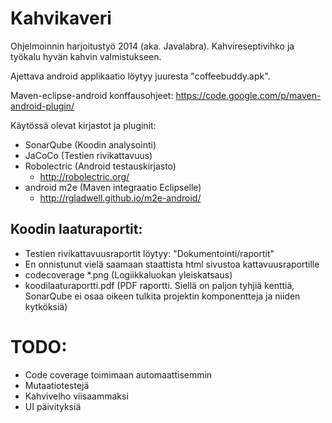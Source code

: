 Kahvikaveri
===========

Ohjelmoinnin harjoitustyö 2014 (aka. Javalabra). Kahvireseptivihko ja työkalu hyvän kahvin valmistukseen.

Ajettava android applikaatio löytyy juuresta "coffeebuddy.apk".

Maven-eclipse-android konffausohjeet:
https://code.google.com/p/maven-android-plugin/

Käytössä olevat kirjastot ja pluginit:
- SonarQube (Koodin analysointi)
- JaCoCo (Testien rivikattavuus)
- Robolectric (Android testauskirjasto)
  - http://robolectric.org/
- android m2e (Maven integraatio Eclipselle)
  - http://rgladwell.github.io/m2e-android/

Koodin laaturaportit:
---------------------
- Testien rivikattavuusraportit löytyy: "Dokumentointi/raportit"
- En onnistunut vielä saamaan staattista html sivustoa kattavuusraportille
- codecoverage *.png (Logiikkaluokan yleiskatsaus)
- koodilaaturaportti.pdf (PDF raportti. Siellä on paljon tyhjiä kenttiä, SonarQube ei osaa oikeen tulkita projektin komponentteja ja niiden kytköksiä)
  
TODO:
=====
- Code coverage toimimaan automaattisemmin
- Mutaatiotestejä
- Kahvivelho viisaammaksi
- UI päivityksiä
